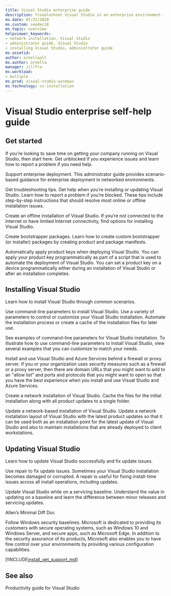 ```yaml
---
title: Visual Studio enterprise guide
description: Troubleshoot Visual Studio in an enterprise environment.
ms.date: 07/21/2020
ms.custom: seodec18
ms.topic: overview
helpviewer_keywords:
- network installation, Visual Studio
- administrator guide, Visual Studio
- installing Visual Studio, administrator guide
ms.assetid: 
author: ornellaalt
ms.author: ornella
manager: jillfra
ms.workload:
- multiple
ms.prod: visual-studio-windows
ms.technology: vs-installation
---
```

# Visual Studio enterprise self-help guide

## Get started 

If you’re looking to save time on getting your company running on Visual Studio, then start here. Get unblocked if you experience issues and learn how to report a problem if you need help. 

Support enterprise deployment. This administrator guide provides scenario-based guidance for enterprise deployment in networked environments. 

Get troubleshooting tips. Get help when you’re installing or updating Visual Studio. Learn how to report a problem if you’re blocked. These tips include step-by-step instructions that should resolve most online or offline installation issues. 

Create an offline installation of Visual Studio. If you’re not connected to the Internet or have limited Internet connectivity, find options for installing Visual Studio. 

Create bootstrapper packages. Learn how to create custom bootstrapper (or installer) packages by creating product and package manifests. 

Automatically apply product keys when deploying Visual Studio. You can apply your product key programmatically as part of a script that is used to automate the deployment of Visual Studio. You can set a product key on a device programmatically either during an installation of Visual Studio or after an installation completes. 

## Installing Visual Studio 

Learn how to install Visual Studio through common scenarios. 

Use command-line parameters to install Visual Studio. Use a variety of parameters to control or customize your Visual Studio installation. Automate the installation process or create a cache of the installation files for later use. 

See examples of command-line parameters for Visual Studio installation. To illustrate how to use command-line parameters to install Visual Studio, view several examples that you can customize to match your needs. 

Install and use Visual Studio and Azure Services behind a firewall or proxy server. If you or your organization uses security measures such as a firewall or a proxy server, then there are domain URLs that you might want to add to an "allow list" and ports and protocols that you might want to open so that you have the best experience when you install and use Visual Studio and Azure Services. 

Create a network installation of Visual Studio. Cache the files for the initial installation along with all product updates to a single folder. 

Update a network-based installation of Visual Studio. Update a network installation layout of Visual Studio with the latest product updates so that it can be used both as an installation point for the latest update of Visual Studio and also to maintain installations that are already deployed to client workstations. 

## Updating Visual Studio 

Learn how to update Visual Studio successfully and fix update issues. 

Use repair to fix update issues. Sometimes your Visual Studio installation becomes damaged or corrupted. A repair is useful for fixing install-time issues across all install operations, including updates. 

Update Visual Studio while on a servicing baseline. Understand the value in updating on a baseline and learn the difference between minor releases and servicing updates. 

Allen’s Minimal Diff Doc 

Follow Windows security baselines. Microsoft is dedicated to providing its customers with secure operating systems, such as Windows 10 and Windows Server, and secure apps, such as Microsoft Edge. In addition to the security assurance of its products, Microsoft also enables you to have fine control over your environments by providing various configuration capabilities. 

[!INCLUDE[install_get_support_md](includes/install_get_support_md.md)]

## See also 

Productivity guide for Visual Studio 



